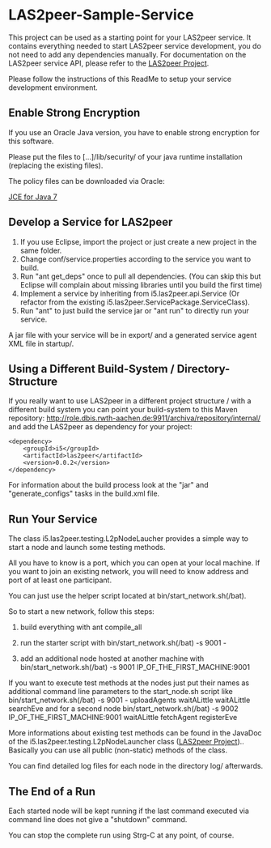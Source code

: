 LAS2peer-Sample-Service
=======================

This project can be used as a starting point for your LAS2peer service. It contains everything needed to start LAS2peer service development,
you do not need to add any dependencies manually.
For documentation on the LAS2peer service API, please refer to the [LAS2peer Project](https://github.com/rwth-acis/las2peer/).

Please follow the instructions of this ReadMe to setup your service development environment.


Enable Strong Encryption
-----------------------

If you use an Oracle Java version, you have to enable strong encryption for this software.

Please put the files to [...]/lib/security/ of your java runtime installation (replacing the existing files).

The policy files can be downloaded via Oracle:

[JCE for Java 7](http://www.oracle.com/technetwork/java/javase/downloads/jce-7-download-432124.html "JCE-7")


Develop a Service for LAS2peer
-------------------------------------

1. If you use Eclipse, import the project or just create a new project in the same folder.
2. Change conf/service.properties according to the service you want to build.
3. Run "ant get_deps" once to pull all dependencies. (You can skip this but Eclipse will complain about missing libraries until you build the first time)
4. Implement a service by inheriting from i5.las2peer.api.Service (Or refactor from the existing i5.las2peer.ServicePackage.ServiceClass).
5. Run "ant" to just build the service jar or "ant run" to directly run your service.

A jar file with your service will be in export/ and a generated service agent XML file in startup/.


Using a Different Build-System / Directory-Structure
-------------------------------------------------

If you really want to use LAS2peer in a different project structure / with a different build system you can point your build-system to this
Maven repository: http://role.dbis.rwth-aachen.de:9911/archiva/repository/internal/ and add the LAS2peer as dependency for your project:

```
<dependency>
    <groupId>i5</groupId>
    <artifactId>las2peer</artifactId>
    <version>0.0.2</version>
</dependency>
```

For information about the build process look at the "jar" and "generate_configs" tasks in the build.xml file.


Run Your Service
----------------------------------------

The class i5.las2peer.testing.L2pNodeLaucher provides a simple way to start a node and launch some testing methods.

All you have to know is a port, which you can open at your local machine.
If you want to join an existing network, you will need to know address and port of at least one participant.

You can just use the helper script located at bin/start_network.sh(/bat).


So to start a new network, follow this steps:

1. build everything with
    ant compile_all

2. run the starter script with
    bin/start_network.sh(/bat) -s 9001 -

3. add an additional node hosted at another machine with
      bin/start_network.sh(/bat) -s 9001 IP_OF_THE_FIRST_MACHINE:9001


If you want to execute test methods at the nodes just put their names as additional command line parameters to the start_node.sh script like
    bin/start_network.sh(/bat) -s 9001 - uploadAgents waitALittle waitALittle searchEve
and for a second node
    bin/start_network.sh(/bat) -s 9002 IP_OF_THE_FIRST_MACHINE:9001 waitALittle fetchAgent registerEve

More informations about existing test methods can be found in the JavaDoc of the i5.las2peer.testing.L2pNodeLauncher class ([LAS2peer Project](https://github.com/rwth-acis/las2peer/))..
Basically you can use all public (non-static) methods of the class.

You can find detailed log files for each node in the directory log/ afterwards.


The End of a Run
----------------

Each started node will be kept running if the last command executed via command line does not give a "shutdown" command.

You can stop the complete run using Strg-C at any point, of course.

